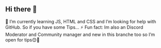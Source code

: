 ## Hi there 👋

<!--
**BluefireXP/BluefireXP** is a ✨ _special_ ✨ repository because its `README.md` (this file) appears on your GitHub profile.

Here are some ideas to get you started:

- 🔭 I’m currently working on ...
- 🌱 I’m currently learning ...
- 👯 I’m looking to collaborate on ...
- 🤔 I’m looking for help with ...
- 💬 Ask me about ...
- 📫 How to reach me: ...
- 😄 Pronouns: ...
- ⚡ Fun fact: ...
-->
🌱 I’m currently learning JS, HTML and CSS and I’m looking for help with GitHub. So if you have some Tips...
⚡ Fun fact: Im also an Discord Moderator and Community manager and new in this branche too so I’m open for tips😊👋
